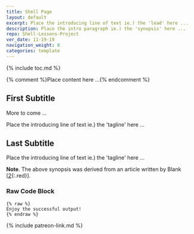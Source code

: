 ```yaml
---
title: Shell Page
layout: default
excerpt: Place the introducing line of text ie.) the 'lead' here ...
description: Place the intro paragraph ie.) the 'synopsis' here ...
repo: Shell-Lessons-Project 
ver_date: 11-19-19
navigation_weight: 8
categories: template
---
```

{% include toc.md %}

{% comment %}Place content here ...{% endcomment %}

## First Subtitle

More to come ...

Place the introducing line of text ie.) the 'tagline' here ...

## Last Subtitle

Place the introducing line of text ie.) the 'tagline' here ...

**Note**. The above synopsis was derived from an article written by Blank [[2](#BLANK){:.red}].

### Raw Code Block

```liquid
{% raw %}
Enjoy the successful output!
{% endraw %}
```

{% include patreon-link.md %}
